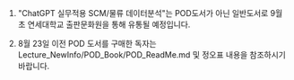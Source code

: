 1) "ChatGPT 실무적용 SCM/물류 데이터분석"는 POD도서가 아닌 일반도서로
   9월 초 연세대학교 출판문화원을 통해 유통될 예정입니다.

2) 8월 23일 이전 POD 도서를 구매한 독자는 Lecture_NewInfo/POD_Book/POD_ReadMe.md 및 정오표 내용을 참조하시기 바랍니다. 
